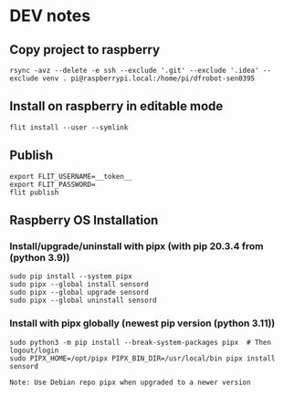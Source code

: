 # DEV notes
## Copy project to raspberry
`rsync -avz --delete -e ssh --exclude '.git' --exclude '.idea' --exclude venv . pi@raspberrypi.local:/home/pi/dfrobot-sen0395`

## Install on raspberry in editable mode
`flit install --user --symlink`

## Publish
```commandline
export FLIT_USERNAME=__token__
export FLIT_PASSWORD=
flit publish
```

## Raspberry OS Installation
### Install/upgrade/uninstall with pipx (with pip 20.3.4 from (python 3.9))
```commandline
sudo pip install --system pipx
sudo pipx --global install sensord
sudo pipx --global upgrade sensord
sudo pipx --global uninstall sensord
```

### Install with pipx globally (newest pip version (python 3.11))
```commandline
sudo python3 -m pip install --break-system-packages pipx  # Then logout/login
sudo PIPX_HOME=/opt/pipx PIPX_BIN_DIR=/usr/local/bin pipx install sensord
```
`Note: Use Debian repo pipx when upgraded to a newer version`
